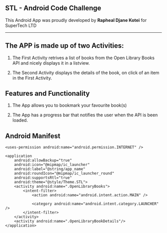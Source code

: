 ## STL - Android Code Challenge

This Android App was proudly developed by <b>Rapheal Djane Kotei</b> for SuperTech LTD 

<hr>

## The APP is made up of two Activities:

1. The First Activity retrives a list of books from the Open Library Books API and nicely displays it in a listview.

2. The Second Activity displays the details of the book, on click of an item in the First Activity.

## Features and Functionality

1. The App allows you to bookmark your favourite book(s)

2. The App has a progress bar that notifies the user when the API is been loaded.

## Android Manifest

<?xml version="1.0" encoding="utf-8"?>
<manifest xmlns:android="http://schemas.android.com/apk/res/android"
    package="com.android_code_challenge.stl">

    <uses-permission android:name="android.permission.INTERNET" />

    <application
        android:allowBackup="true"
        android:icon="@mipmap/ic_launcher"
        android:label="@string/app_name"
        android:roundIcon="@mipmap/ic_launcher_round"
        android:supportsRtl="true"
        android:theme="@style/Theme.STL">
        <activity android:name=".OpenLibraryBooks">
            <intent-filter>
                <action android:name="android.intent.action.MAIN" />

                <category android:name="android.intent.category.LAUNCHER" />
            </intent-filter>
        </activity>
        <activity android:name=".OpenLibraryBookDetails"/>
    </application>

</manifest>


